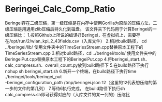 # Beringei_Calc_Comp_Ratio
Beringei存在二级压缩，第一级压缩是在内存中使用Gorilla为原型的压缩方法，二级压缩是用通用zlib压缩后持久化到磁盘。
该文件夹下代码用于计算Beringei的一级压缩比：
1.按照Github上所说的编译好Beringei，在虚拟机上，需要存在/opt/run/2/wlan_kpi_2_43fields.csv（入库文件）
2.相对build路径， cd ../beringei/lib/ 使用文件夹中的TimeSeriesStream.cpp替换原本工程下的TimeSeriesStream.cpp
3.相对build路径，cd ../beringei/tools/ 使用文件夹中的BeringeiPut.cpp替换原本工程下的BeringeiPut.cpp
4.将beringei_start.sh、calc_compress.sh、overall_count.py放到build路径下
5.在build路径下执行nohup sh beringei_start.sh
6.新开一个终端，在build路径下执行time ./beringei/tools/beringei_put \
        -beringei_configuration_path /tmp/beringei.json 12（这里的12代表想压缩的第一步的文件的第几列）
7.等待6执行完成， 在build路径下执行sh calc_compress.sh即可获得对应的（入库文件的某一列的）压缩比

